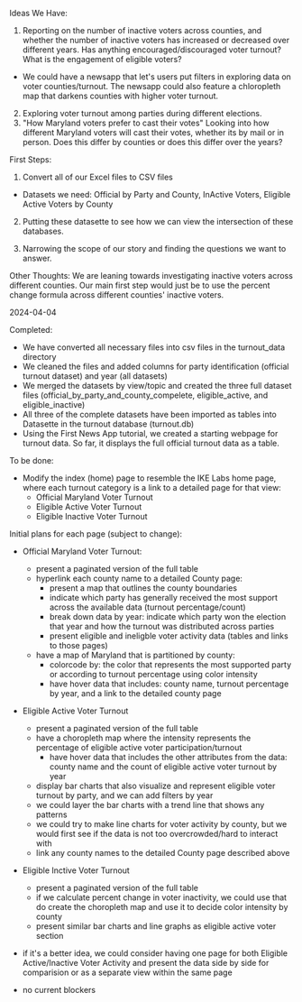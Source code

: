 Ideas We Have: 
1) Reporting on the number of inactive voters across counties, and whether the number of inactive voters has increased or decreased over different years. Has anything encouraged/discouraged voter turnout? What is the engagement of eligible voters? 
- We could have a newsapp that let's users put filters in exploring data on voter counties/turnout. The newsapp could also feature a chloropleth map that darkens counties with higher voter turnout. 
2) Exploring voter turnout among parties during different elections. 
3) "How Maryland voters prefer to cast their votes" Looking into how different Maryland voters will cast their votes, whether its by mail or in person. Does this differ by counties or does this differ over the years? 


First Steps: 
1) Convert all of our Excel files to CSV files 
- Datasets we need: Official by Party and County, InActive Voters, Eligible Active Voters by County 
2. Putting these datasette to see how we can view the intersection of these databases. 
3) Narrowing the scope of our story and finding the questions we want to answer. 

Other Thoughts: 
We are leaning towards investigating inactive voters across different counties. Our main first step would just be to use the percent change formula across different counties' inactive voters. 


 2024-04-04

 Completed:
 - We have converted all necessary files into csv files in the turnout_data directory
 - We cleaned the files and added columns for party identification (official turnout dataset) and year (all datasets)
 - We merged the datasets by view/topic and created the three full dataset files (official_by_party_and_county_compelete, eligible_active, and eligible_inactive)
 - All three of the complete datasets have been imported as tables into Datasette in the turnout database (turnout.db)
 - Using the First News App tutorial, we created a starting webpage for turnout data. So far, it displays the full official turnout data as a table.

To be done:
- Modify the index (home) page to resemble the IKE Labs home page, where each turnout category is a link to a detailed page for that view:
    - Official Maryland Voter Turnout
    - Eligible Active Voter Turnout
    - Eligible Inactive Voter Turnout

Initial plans for each page (subject to change):
- Official Maryland Voter Turnout:
    - present a paginated version of the full table 
    - hyperlink each county name to a detailed County page:
         - present a map that outlines the county boundaries
         - indicate which party has generally received the most support across the available data (turnout percentage/count)
         - break down data by year: indicate which party won the election that year and how the turnout was distributed across parties
         - present eligible and ineligble voter activity data (tables and links to those pages)
    - have a map of Maryland that is partitioned by county:
         - colorcode by: the color that represents the most supported party or according to turnout percentage using color intensity
         - have hover data that includes: county name, turnout percentage by year, and a link to the detailed county page

- Eligible Active Voter Turnout
    - present a paginated version of the full table 
    - have a choropleth map where the intensity represents the percentage of eligible active voter participation/turnout
        - have hover data that includes the other attributes from the data: county name and the count of eligible active voter turnout by year
    - display bar charts that also visualize and represent eligible voter turnout by party, and we can add filters by year
    - we could layer the bar charts with a trend line that shows any patterns
    - we could try to make line charts for voter activity by county, but we would first see if the data is not too overcrowded/hard to interact with
    - link any county names to the detailed County page described above

- Eligible Inctive Voter Turnout
    - present a paginated version of the full table 
    - if we calculate percent change in voter inactivity, we could use that do create the choropleth map and use it to decide color intensity by county
    - present similar bar charts and line graphs as eligible active voter section

- if it's a better idea, we could consider having one page for both Eligible Active/Inactive Voter Activity and present the data side by side for comparision or as a separate view within the same page

- no current blockers